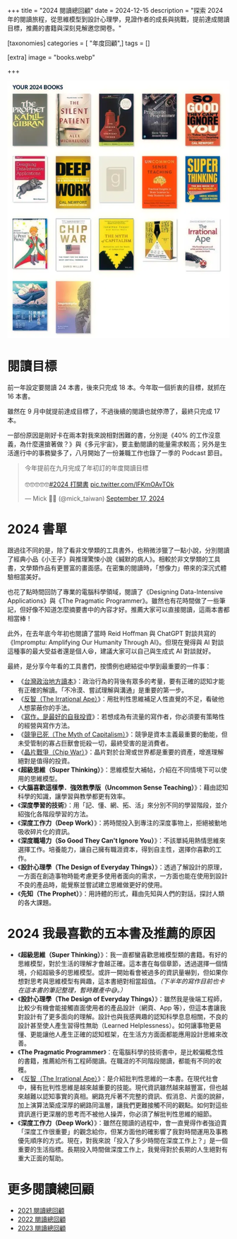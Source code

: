 +++
title = "2024 閱讀總回顧"
date = 2024-12-15
description = "探索 2024 年的閱讀旅程，從思維模型到設計心理學，見證作者的成長與挑戰，提前達成閱讀目標，推薦的書籍與深刻見解邀您開卷。"

[taxonomies]
categories = [ "年度回顧",]
tags = []

[extra]
image = "books.webp"

+++

![](books.webp)

# 閱讀目標

前一年設定要閱讀 24 本書，後來只完成 18 本。今年取一個折衷的目標，就抓在 16 本書。

雖然在 9 月中就提前達成目標了，不過後續的閱讀也就停滯了，最終只完成 17 本。

一部份原因是剛好卡在兩本對我來說相對困難的書，分別是《40% 的工作沒意義，為什麼還搶著做？》與《多元宇宙》，要主動閱讀的能量需求較高；另外是生活進行中的事務變多了，八月開始了一份兼職工作也錄了一季的 Podcast 節目。

<blockquote class="twitter-tweet"><p lang="zh" dir="ltr">今年提前在九月完成了年初訂的年度閱讀目標<br><br>🤓🤓🤓🤓🤓<a href="https://twitter.com/hashtag/2024%E6%89%93%E9%96%8B%E6%9B%B8?src=hash&amp;ref_src=twsrc%5Etfw">#2024 打開書</a> <a href="https://t.co/lFKmOAvTOk">pic.twitter.com/lFKmOAvTOk</a></p>&mdash; Mick 👨‍💻 (@mick_taiwan) <a href="https://twitter.com/mick_taiwan/status/1835951742074466488?ref_src=twsrc%5Etfw">September 17, 2024</a></blockquote> <script async src="https://platform.twitter.com/widgets.js" charset="utf-8"></script>

# 2024 書單

跟過往不同的是，除了看非文學類的工具書外，也稍微涉獵了一點小說，分別閱讀了經典小品《小王子》與推理驚悚小說《緘默的病人》。相較於非文學類的工具書，文學類作品有更豐富的畫面感。在密集的閱讀時，「想像力」帶來的深沉式體驗相當美好。

也花了點時間回防了專業的電腦科學領域，閱讀了《Designing Data-Intensive Applications》與《The Pragmatic Programmer》。雖然也有花時間做了一些筆記，但好像不知道怎麼摘要書中的內容才好。推薦大家可以直接閱讀，這兩本書都相當棒！

此外，在去年底今年初也閱讀了當時 Reid Hoffman 與 ChatGPT 對談共寫的《Impromptu: Amplifying Our Humanity Through AI》。但現在覺得與 AI 對談這種事的最大受益者還是個人😆，建議大家可以自己與生成式 AI 對談就好。

最終，是分享今年看的工具書們，按慣例也總結從中學到最重要的一件事：

* 《[台灣政治地方讀本](@/reading-notes/a-reader-on-local-politics-in-taiwan/index.md)》：政治行為的背後有眾多的考量，要有正確的認知才能有正確的解讀。「不冷漠、嘗試理解與溝通」是重要的第一步。
* 《[反智（The Irrational Ape）](@/reading-notes/the-irrational-ape/index.md)》：用批判性思維補足人性直覺的不足，看破他人想蒙蔽你的手法。
* 《[寫作，是最好的自我投資](@/reading-notes/writing-is-the-best-self-investment/index.md)》：若想成為有流量的寫作者，你必須要有策略性的經營與寫作方法。
* 《[競爭已死（The Myth of Capitalism）](@/reading-notes/the-myth-of-capitalism/index.md)》：競爭是資本主義最重要的動能，但未受管制的寡占巨獸會扼殺一切，最終受害的是消費者。
* 《[晶片戰爭（Chip War）](@/reading-notes/chip-war/index.md)》：晶片對於台灣或世界都是重要的資產，增進理解絕對是值得的投資。
* 《**超級思維（Super Thinking）**》：思維模型大補帖，介紹在不同情境下可以使用的思維模型。
* 《**大腦喜歡這樣學．強效教學版（Uncommon Sense Teaching）**》：藉由認知科學的知識，讓學習與教學都更有效率。
* 《**深度學習的技術**》：用「記、懂、網、拓、活」來分別不同的學習階段，並介紹強化各階段學習的方法。
* 《**深度工作力（Deep Work）**》：將時間投入到專注的深度事物上，拒絕被動地吸收碎片化的資訊。
* 《**深度職場力（So Good They Can't Ignore You）**》：不該單純用熱情思維來選擇工作。培養能力，讓自己擁有職涯資本，得到自主性，選擇你喜歡的工作。
* 《**設計心理學（The Design of Everyday Things）**》：透過了解設計的原理，一方面在創造事物時能考慮更多使用者面向的需求，一方面也能在使用到設計不良的產品時，能覺察並嘗試建立思維做更好的使用。
* 《**先知（The Prophet）**》：用詩體的形式，藉由先知與人們的對話，探討人類的各大課題。

# 2024 我最喜歡的五本書及推薦的原因

* 《**超級思維（Super Thinking）**》：我一直都蠻喜歡思維模型類的書籍。有好的思維模型，對於生活的理解才會越正確。這本書在每個章節，透過選擇一個情境，介紹超級多的思維模型。或許一開始看會被過多的資訊量嚇到，但如果你想對思考與思維模型有興趣，這本書絕對相當超值。*（下半年的寫作目前也卡在這本書的筆記整理，暫時難產中😅。）*
* 《**設計心理學（The Design of Everyday Things）**》：雖然我是後端工程師，比較少有機會能接觸直面使用者的產品設計（網頁、App 等），但這本書讓我對設計有了更多面向的理解。設計也與我感興趣的認知科學息息相關，不良的設計甚至使人產生習得性無助（Learned Helplessness）。如何讓事物更易懂、更能讓他人產生正確的認知框架，在生活方方面面都能應用設計思維來改善。
* 《**The Pragmatic Programmer**》：在電腦科學的技術書中，是比較偏概念性的書籍，推薦給所有工程師閱讀。在職涯的不同階段閱讀，都能有不同的收穫。
* 《[反智（The Irrational Ape）](@/reading-notes/the-irrational-ape/index.md)》：是介紹批判性思維的一本書。在現代社會中，擁有批判性思維是越來越重要的技能。現代資訊雖然越來越豐富，但也越來越難以認知事實的真相。網路充斥著不完整的資訊、假消息、片面的說辭，加上演算法築成深厚的網路同溫層，讓我們更難接觸不同的觀點。如何對這些資訊進行更深層的思考而不被他人操弄，你必須了解批判性思維的細節。
* 《**深度工作力（Deep Work）**》：雖然在閱讀的過程中，會一直覺得作者強迫賣「深度工作很重要」的觀念給你，但某方面他的確影響了我對時間運用及事務優先順序的方式。現在，對我來說「投入了多少時間在深度工作上？」是一個重要的生活指標。長期投入時間做深度工作上，我覺得對於長期的人生絕對有重大正面的幫助。

# 更多閱讀總回顧
* [2021 閱讀總回顧](@/blog/2021-reading-summary/index.md)
* [2022 閱讀總回顧](@/blog/2022-reading-summary/index.md)
* [2023 閱讀總回顧](@/blog/2023-reading-summary/index.md)
